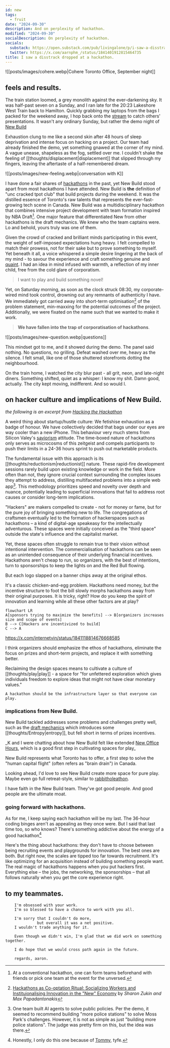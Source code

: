 ```yaml
---
id: new
tags:
  - fruit
date: "2024-09-30"
description: And on perplexity of hackathon.
modified: "2024-09-30"
socialDescription: On perplexity of hackathon.
socials:
  substack: https://open.substack.com/pub/livingalone/p/i-saw-a-disstrack-dropped-at-a-hackathon?r=1z8i4s&utm_campaign=post&utm_medium=web&showWelcomeOnShare=true
  twitter: https://x.com/aarnphm_/status/1841401912815464735
title: I saw a disstrack dropped at a hackathon.
---
```


![[posts/images/cohere.webp|Cohere Toronto Office, September night]]

## feels and results.

The train station loomed, a grey monolith against the ever-darkening sky. It was half-past seven on a Sunday, and I ran late for the 20:23 Lakeshore West Train back to Hamilton. Quickly grabbing my laptops from the bags I packed for the weekend away, I hop back onto the [stream](https://x.com/i/broadcasts/1OwxWNvzRejJQ) to catch others' presentations. It wasn't any ordinary Sunday, but rather the demo night of [New Build](https://x.com/newsystems_/status/1828455648377327976)

Exhaustion clung to me like a second skin after 48 hours of sleep deprivation and intense focus on hacking on a project. Our team had already finished the demo, yet something gnawed at the corner of my mind. A vague unease, shapeless as the fog, settled over me. I couldn't shake the feeling of [[thoughts/displacement|displacement]] that slipped through my fingers, leaving the aftertaste of a half-remembered dream.

![[posts/images/new-feeling.webp|conversation with K]]

I have done a fair shares of [hackathons](https://jzhao.xyz/posts/hackathons) in the past, yet New Build stood apart from most hackathons I have attended. New Build is **the** definition of "unc cracked tpot club" that build projects during the weekend. It was the distilled essence of Toronto's raw talents that represents the ever-fast-growing tech scene in Canada. New Build was a multidisciplinary hackathon that combines intensive project development with team formation inspired by NBA Draft[^1]. One major feature that differentiated New from other hackathons is the draft mechanics. We knew who the team captains were. Lo and behold, yours truly was one of them.

Given the crowd of cracked and brilliant minds participating in this event, the weight of self-imposed expectations hung heavy. I felt compelled to match their prowess, not for their sake but to prove something to myself.
Yet beneath it all, a voice whispered a simple desire lingering at the back of my mind - to savour the experience and craft something genuine and [quaint](https://maggieappleton.com/folk-interfaces). I had an idea in mind infused with warmth, a reflection of my inner child, free from the cold glare of corporatism.

> I want to play and build something novel!

Yet, on Saturday morning, as soon as the clock struck 08:30, my corporate-wired mind took control, drowning out any remnants of authenticity I have. We immediately got carried away into short-term optimisation[^2] of the problem statement, min-maxxing for the potential outcomes of the project. Additionally, we were fixated on the name such that we wanted to make it work.

> **We have fallen into the trap of corporatisation of hackathons**.

![[posts/images/new-question.webp|questions]]

This mindset got to me, and it showed during the demo. The panel said nothing. No questions, no grilling. Defeat washed over me, heavy as the silence. I felt small, like one of those shuttered storefronts dotting the neighbourhood.

On the train home, I watched the city blur past - all grit, neon, and late-night diners. Something shifted, quiet as a whisper: I know my shit. Damn good, actually. The city kept moving, indifferent. And so would I.

## on hacker culture and implications of New Build.

_the following is an excerpt from [Hacking the Hackathon](https://jzhao.xyz/posts/hackathons)_

A weird thing about startup/hustle culture: We fetishise exhaustion as a badge of honour. We have collectively decided that bags under our eyes are way cooler than a new iPhone.
This behaviour very much stems from Silicon Valey's [saviorism](https://stanforddaily.com/2018/02/16/silicon-valleys-saviorism-problem/) attitude.
The time-boxed nature of hackathons only serves as microcosms of this zeitgeist and compels participants to push their limits in a 24-36 hours sprint to push out marketable products.

The fundamental issue with this approach is its [[thoughts/reductionism|reductionist]] nature. These rapid-fire development sessions
rarely build upon existing knowledge or work in the field. More often than not, they ignore crucial context
surrounding the complex issues they attempt to address, distilling multifaceted problems into a simple web app[^3].
This methodology prioritizes speed and novelty over depth and nuance, potentially leading to superficial innovations that fail to address root causes or consider long-term implications.

"Hackers" are makers compelled to create - not for money or fame, but for the pure joy of bringing something new to life. The congregations of craftsmen eventually led to the formation of hackerspaces such as hackathons – a kind of digital-age speakeasy for the intellectually adventurous. These spaces were initially conceived as the "third space" outside the state's influence and the capitalist market.

Yet, these spaces often struggle to remain true to their vision without intentional intervention. The commercialisation of hackathons can be seen as an unintended consequence of their underlying financial incentives. Hackathons aren't cheap to run, so organizers, with the best of intentions, turn to sponsorships to keep the lights on and the Red Bull flowing.

But each logo slapped on a banner chips away at the original ethos.

It's a classic chicken-and-egg problem.
Hackathons need money, but the incentive structure to foot the bill slowly morphs hackathons away from their original purposes.
It is tricky, right? How do you keep the spirit of innovation and learning while all these other factors are at play?

```mermaid
flowchart LR
A[sponsors trying to maximize the benefits] --> B[organizers increases size and scope of events]
B --> C[Hackers are incentivized to build]
C --> A
```

https://x.com/internetvin/status/1841118814676668585

I think organizers should emphasize the ethos of hackathons, eliminate the focus on prizes and short-term projects, and replace it with something better.

Reclaiming the design spaces means to cultivate a culture of [[thoughts/play|play]] - a space for "for unfettered exploration which gives individuals freedom to explore ideas that might not have clear monetary values."

```poetry
A hackathon should be the infrastructure layer so that everyone can play.
```

### implications from New Build.

New Build tackled addresses some problems and challenges pretty well, such as the [draft mechanics](https://x.com/aarnphm_/status/1839714935963607405) which introduces some [[thoughts/Entropy|entropy]], but fell short in terms of prizes incentives.

_K and I were chatting about how New Build felt like extended [New Office Hours](https://x.com/aarnphm_/status/1775641922029162773), which is a good first step in cultivating spaces for play\_

New Build represents what Toronto has to offer, a first step to solve the "human capital flight" (often refers as "brain drain") in Canada.

Looking ahead, I'd love to see New Build create more space for pure play. Maybe even go full retreat-style, similar to [rabbitholeathon](https://www.rabbitholeathon.com/).

I have faith in the New Build team. They've got good people. And good people are the ultimate moat.

### going forward with hackathons.

As for me, I keep saying each hackathon will be my last.
The 36-hour coding binges aren't as appealing as they once were.
But I said that last time too, so who knows? There's something addictive about the energy of a good hackathon[^4]

Here's the thing about hackathons: they don't have to choose between being recruiting events and playgrounds for innovation.
The best ones are both. But right now, the scales are tipped too far towards recruitment. It's like optimizing for an
acquisition instead of building something people want. The real magic of hackathons happens when you put hackers first.
Everything else – the jobs, the networking, the sponsorships – that all follows naturally when you get the core experience right.

## to my teammates.

```poetry
    I'm obsessed with your work.
    I'm so blessed to have a chance to work with you all.

    I'm sorry that I couldn't do more,
              but overall it was a net positive.
    I wouldn't trade anything for it.

    Even though we didn't win, I'm glad that we did work on something together.

    I do hope that we would cross path again in the future.

    regards, aaron.
```

[^1]: At a conventional hackathon, one can form teams beforehand with friends or pick one team at the event for the unversed.

[^2]: [Hackathons as Co-optation Ritual: Socializing Workers and Instituionalising Innovation in the "New" Economy](https://academicworks.cuny.edu/cgi/viewcontent.cgi?article=1575&context=gc_pubs) by _Sharon Zukin and Max Papadantonakis_

[^3]: One team built AI agents to solve public policies. Per the demo, it seemed to recommend building "more police stations" to solve Moss Park's challenges. However, it is not as simple as just "building more police stations". The judge was pretty firm on this, but the idea was there.

[^4]: Honestly, I only do this one because of [Tommy](https://tommytrinh.me/), tyfe.
